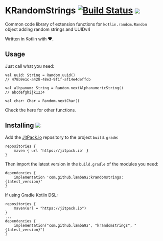 # KRandomStrings [![Build Status](https://travis-ci.org/lamba92/KRandomStrings.svg?branch=master)](https://travis-ci.org/lamba92/KRandomStrings) [![](https://jitpack.io/v/lamba92/krandomstrings.svg)](https://jitpack.io/#lamba92/krandomstrings)

Common code library of extension functions for `kotlin.random.Random` object adding random strings and UUIDv4

Written in Kotlin with ❤️.

## Usage

Just call what you need:

```
val uuid: String = Random.uuid()
// 478b9e1c-a428-48e3-9f1f-af14e4deffcb

val alhpanum: String = Random.nextAlphanumericString()
// abcdefghijk1234

val char: Char = Random.nextChar()
```

Check the here for other functions.


## Installing [![](https://jitpack.io/v/lamba92/krandomstrings.svg)](https://jitpack.io/#lamba92/krandomstrings)

Add the [JitPack.io](http://jitpack.io) repository to the project `build.grade`:
```
repositories {
    maven { url 'https://jitpack.io' }
}
```

Then import the latest version in the `build.gradle` of the modules you need:

```
dependencies {
    implementation 'com.github.lamba92:krandomstrings:{latest_version}'
}
```

If using Gradle Kotlin DSL:
```
repositories {
    maven(url = "https://jitpack.io")
}
...
dependencies {
    implementation("com.github.lamba92", "krandomstrings", "{latest_version}")
}

